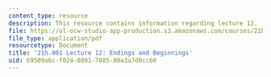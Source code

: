 ```yaml
---
content_type: resource
description: This resource contains information regarding lecture 12.
file: https://ol-ocw-studio-app-production.s3.amazonaws.com/courses/21h-001-how-to-stage-a-revolution-fall-2013/69509a6cf0240891788580a3a7d0cc60_MIT21H_001F13_lec_12.pdf
file_type: application/pdf
resourcetype: Document
title: '21h.001 Lecture 12: Endings and Beginnings'
uid: 69509a6c-f024-0891-7885-80a3a7d0cc60
---
```

